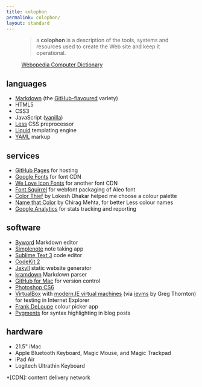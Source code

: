 ```yaml
---
title: colophon
permalink: colophon/
layout: standard
---
```


<figure class="quote">
	<blockquote>a <strong>colophon</strong> is a description of the tools, systems and resources used to create the Web site and keep it operational.</blockquote>
	<figcaption><a href="http://www.webopedia.com/TERM/C/colophon.html" title="full definition">Webopedia Computer Dictionary</a></figcaption>
</figure>

## languages

* [Markdown](http://daringfireball.net/projects/markdown/) (the [GitHub-flavoured](https://help.github.com/articles/github-flavored-markdown "GitHub Flavored Markdown") variety)
* HTML5
* CSS3
* JavaScript ([vanilla](http://youmightnotneedjquery.com "You Might Not Need jQuery website"))
* [Less](http://lesscss.org) CSS preprocessor
* [Liquid](http://liquidmarkup.org) templating engine
* [YAML](http://www.yaml.org) markup

## services

* [GitHub Pages](https://pages.github.com) for hosting
* [Google Fonts](http://www.google.com/fonts/) for font CDN
* [We Love Icon Fonts](http://weloveiconfonts.com) for another font CDN
* [Font Squirrel](http://www.fontsquirrel.com) for webfont packaging of Aleo font
* [Color Thief](http://lokeshdhakar.com/projects/color-thief/) by Lokesh Dhakar helped me choose a colour palette
* [Name that Color](http://chir.ag/projects/name-that-color/) by Chirag Mehta, for better Less colour names
* [Google Analytics](http://www.google.com/analytics/) for stats tracking and reporting

## software

* [Byword](http://bywordapp.com) Markdown editor
* [Simplenote](http://simplenote.com) note taking app
* [Sublime Text 3](http://www.sublimetext.com/3) code editor
* [CodeKit 2](http://incident57.com/codekit/)
* [Jekyll](http://jekyllrb.com) static website generator
* [kramdown](http://kramdown.gettalong.org) Markdown parser
* [GitHub for Mac](https://mac.github.com) for version control
* [Photoshop CS6](http://www.photoshop.com/products/photoshop)
* [VirtualBox](https://www.virtualbox.org) with [modern.IE virtual machines](https://www.modern.ie/en-us/virtualization-tools#downloads) (via [ievms](https://github.com/xdissent/ievms) by Greg Thornton) for testing in Internet Explorer
* [Frank DeLoupe](http://www.jumpzero.com/frank/) colour picker app
* [Pygments](http://pygments.org) for syntax highlighting in blog posts

## hardware

* 21.5" iMac
* Apple Bluetooth Keyboard, Magic Mouse, and Magic Trackpad
* iPad Air
* Logitech Ultrathin Keyboard


*[CDN]: content delivery network
